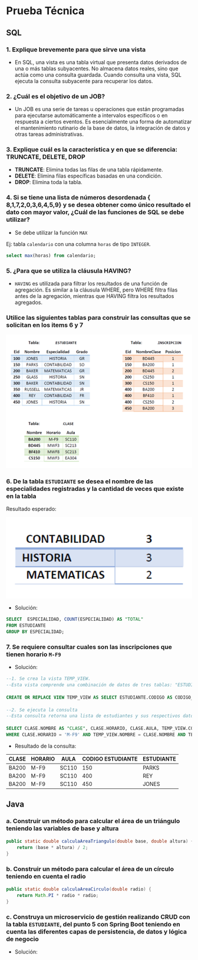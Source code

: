 # Prueba Técnica

## SQL

### 1. Explique brevemente para que sirve una vista

* En SQL, una vista es una tabla virtual que presenta datos derivados de una o más tablas subyacentes. No almacena datos reales, sino que actúa como una consulta guardada. Cuando consulta una vista, SQL ejecuta la consulta subyacente para recuperar los datos.

### 2. ¿Cuál es el objetivo de un JOB?

* Un JOB es una serie de tareas u operaciones que están programadas para ejecutarse automáticamente a intervalos específicos o en respuesta a ciertos eventos. Es esencialmente una forma de automatizar el mantenimiento rutinario de la base de datos, la integración de datos y otras tareas administrativas.

### 3. Explique cuál es la característica y en que se diferencia: TRUNCATE, DELETE, DROP

* **TRUNCATE**: Elimina todas las filas de una tabla rápidamente.
* **DELETE**: Elimina filas específicas basadas en una condición.
* **DROP**: Elimina toda la tabla.

### 4. Si se tiene una lista de números desordenada { 8,1,7,2,0,3,6,4,5,9} y se desea obtener como único resultado el dato con mayor valor, ¿Cuál de las funciones de SQL se debe utilizar?

* Se debe utilizar la función `MAX`

Ej: tabla `calendario` con una columna `horas` de tipo `INTEGER`.

```sql
select max(horas) from calendario;
```

### 5. ¿Para que se utiliza la cláusula HAVING?

* `HAVING` es utilizada para filtrar los resultados de una función de agregación. Es similar a la cláusula WHERE, pero WHERE filtra filas antes de la agregación, mientras que HAVING filtra los resultados agregados.

### Utilice las siguientes tablas para construir las consultas que se solicitan en los items 6 y 7

![esquema-test](src/main/resources/esquema.png)

### 6. De la tabla `ESTUDIANTE` se desea el nombre de las especialidades registradas y la cantidad de veces que existe en la tabla

Resultado esperado:

![resultado-esperado](src/main/resources/resultado-esperado.png)

* Solución:

```sql
SELECT  ESPECIALIDAD, COUNT(ESPECIALIDAD) AS "TOTAL"
FROM ESTUDIANTE
GROUP BY ESPECIALIDAD;
```

### 7. Se requiere consultar cuales son las inscripciones que tienen horario `M-F9`

* Solución:

```sql
--1. Se crea la vista TEMP_VIEW. 
--Esta vista comprende una combinación de datos de tres tablas: "ESTUDIANTE", "CLASE" e "INSCRIPCION". La vista muestra el código del estudiante, el nombre de la clase y la posición

CREATE OR REPLACE VIEW TEMP_VIEW AS SELECT ESTUDIANTE.CODIGO AS CODIGO_ESTUDIANTE, CLASE.NOMBRE, POSICION FROM INSCRIPCION, CLASE, ESTUDIANTE WHERE INSCRIPCION.CLASE_ID = CLASE.ID AND INSCRIPCION.ESTUDIANTE_ID = ESTUDIANTE.ID;

--2. Se ejecuta la consulta
--Esta consulta retorna una lista de estudiantes y sus respectivos datos, junto con la información de la clase a la que están inscritos, siempre y cuando esa clase tenga un horario específico ('M-F9').

SELECT CLASE.NOMBRE AS "CLASE", CLASE.HORARIO, CLASE.AULA, TEMP_VIEW.CODIGO_ESTUDIANTE AS "CODIGO ESTUDIANTE", ESTUDIANTE.NOMBRE AS "ESTUDIANTE" FROM CLASE, TEMP_VIEW, ESTUDIANTE
WHERE CLASE.HORARIO = 'M-F9' AND TEMP_VIEW.NOMBRE = CLASE.NOMBRE AND TEMP_VIEW.CODIGO_ESTUDIANTE = ESTUDIANTE.CODIGO;
```

* Resultado de la consulta:

|CLASE|HORARIO|AULA|CODIGO ESTUDIANTE|ESTUDIANTE
|---|---|---|---|---|
|BA200|M-F9|SC110|150|PARKS|
|BA200|M-F9|SC110|400|REY|
|BA200|M-F9|SC110|450|JONES|

## Java

### a. Construir un método para calcular el área de un triángulo teniendo las variables de base y altura

```java
public static double calculaAreaTriangulo(double base, double altura) {
    return (base * altura) / 2;
}
```

### b. Construir un método para calcular el área de un círculo teniendo en cuenta el radio

```java
public static double calculaAreaCirculo(double radio) {
    return Math.PI * radio * radio;
}
```

### c. Construya un microservicio de gestión realizando CRUD con la tabla `ESTUDIANTE`, del punto 5 con Spring Boot teniendo en cuenta las diferentes capas de persistencia, de datos y lógica de negocio

* Solución:
